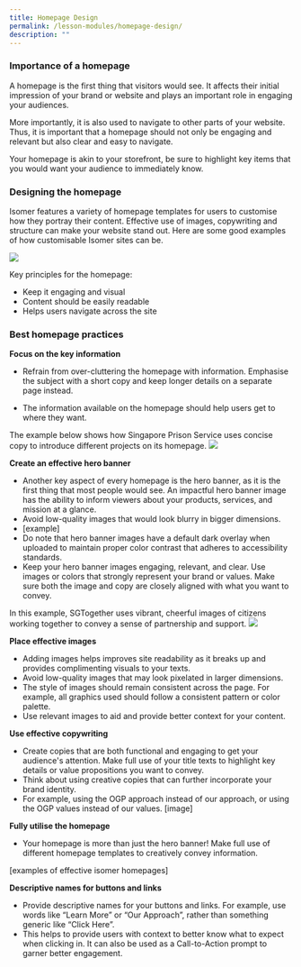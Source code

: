 ```yaml
---
title: Homepage Design
permalink: /lesson-modules/homepage-design/
description: ""
---
```

### Importance of a homepage ### 
A homepage is the first thing that visitors would see. It affects their initial impression of your brand or website and plays an important role in engaging your audiences.

More importantly, it is also used to navigate to other parts of your website. Thus, it is important that a homepage should not only be engaging and relevant but also clear and easy to navigate.

Your homepage is akin to your storefront, be sure to highlight key items that you would want your audience to immediately know.

### Designing the homepage ### 
Isomer features a variety of homepage templates for users to customise how they portray their content. Effective use of images, copywriting and structure can make your website stand out. Here are some good examples of how customisable Isomer sites can be.

![](https://i.imgur.com/FuC2Mbj.png)

Key principles for the homepage:

*   Keep it engaging and visual
*   Content should be easily readable
*   Helps users navigate across the site

### Best homepage practices ###


**Focus on the key information**

* Refrain from over-cluttering the homepage with information. Emphasise the subject with a short copy and keep longer details on a separate page instead.

* The information available on the homepage should help users get to where they want.

The example below shows how Singapore Prison Service uses concise copy to introduce different projects on its homepage.
![](https://i.imgur.com/L0utKdr.png)

**Create an effective hero banner**

*   Another key aspect of every homepage is the hero banner, as it is the first thing that most people would see. An impactful hero banner image has the ability to inform viewers about your products, services, and mission at a glance.
*   Avoid low-quality images that would look blurry in bigger dimensions.
*   \[example\]
*   Do note that hero banner images have a default dark overlay when uploaded to maintain proper color contrast that adheres to accessibility standards.
*   Keep your hero banner images engaging, relevant, and clear. Use images or colors that strongly represent your brand or values. Make sure both the image and copy are closely aligned with what you want to convey.

In this example, SGTogether uses vibrant, cheerful images of citizens working together to convey a sense of partnership and support.
![](https://i.imgur.com/qkw7tA2.png)


**Place effective images**

*   Adding images helps improves site readability as it breaks up and provides complimenting visuals to your texts.
*   Avoid low-quality images that may look pixelated in larger dimensions.
*   The style of images should remain consistent across the page. For example, all graphics used should follow a consistent pattern or color palette.
*   Use relevant images to aid and provide better context for your content.

**Use effective copywriting**

*   Create copies that are both functional and engaging to get your audience's attention. Make full use of your title texts to highlight key details or value propositions you want to convey.
*   Think about using creative copies that can further incorporate your brand identity.
*   For example, using the OGP approach instead of our approach, or using the OGP values instead of our values. \[image\]

**Fully utilise the homepage**

*   Your homepage is more than just the hero banner! Make full use of different homepage templates to creatively convey information.

\[examples of effective isomer homepages\]

**Descriptive names for buttons and links**
*   Provide descriptive names for your buttons and links. For example, use words like “Learn More” or “Our Approach”, rather than something generic like “Click Here”.
*   This helps to provide users with context to better know what to expect when clicking in. It can also be used as a Call-to-Action prompt to garner better engagement.